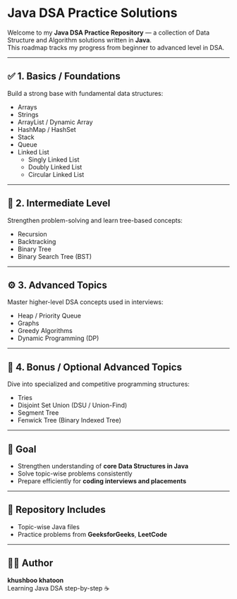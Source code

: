 # Java DSA Practice Solutions

Welcome to my **Java DSA Practice Repository** — a collection of Data Structure and Algorithm solutions written in **Java**.  
This roadmap tracks my progress from beginner to advanced level in DSA.

---

## ✅ 1. Basics / Foundations
Build a strong base with fundamental data structures:
- Arrays  
- Strings  
- ArrayList / Dynamic Array  
- HashMap / HashSet  
- Stack  
- Queue  
- Linked List  
  - Singly Linked List  
  - Doubly Linked List  
  - Circular Linked List  

---

## 🌱 2. Intermediate Level
Strengthen problem-solving and learn tree-based concepts:
- Recursion  
- Backtracking  
- Binary Tree  
- Binary Search Tree (BST)  

---

## ⚙️ 3. Advanced Topics
Master higher-level DSA concepts used in interviews:
- Heap / Priority Queue  
- Graphs  
- Greedy Algorithms  
- Dynamic Programming (DP)  

---

## 🧠 4. Bonus / Optional Advanced Topics
Dive into specialized and competitive programming structures:
- Tries  
- Disjoint Set Union (DSU / Union-Find)  
- Segment Tree  
- Fenwick Tree (Binary Indexed Tree)  

---

## 🎯 Goal
- Strengthen understanding of **core Data Structures in Java**  
- Solve topic-wise problems consistently  
- Prepare efficiently for **coding interviews and placements**  

---

## 📂 Repository Includes
- Topic-wise Java files   
- Practice problems from **GeeksforGeeks**, **LeetCode**  

---

## 👩‍💻 Author
**khushboo khatoon**  
Learning Java DSA step-by-step ☕  


